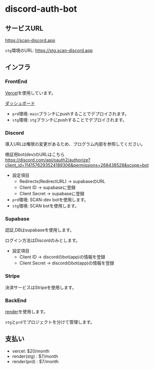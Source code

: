 # discord-auth-bot

## サービスURL

https://scan-discord.app

`stg`環境のURL: https://stg.scan-discord.app

## インフラ

### FrontEnd

[Vercel](https://vercel.com/)を使用しています。

[ダッシュボード](https://vercel.com/totsumaru/discord-auth-bot-fe/deployments)

- `prd`環境: `main`ブランチにpushすることでデプロイされます。
- `stg`環境: `stg`ブランチにpushすることでデプロイされます。

### Discord

導入URLは権限の変更があるため、プログラム内部を参照してください。

検証用bot(dev)のURLはこちら  
https://discord.com/api/oauth2/authorize?client_id=1141576293524189306&permissions=268438528&scope=bot

- 設定項目
    - Redirects(RedirectURL) -> supabaseのURL
    - Client ID -> supabaseに登録
    - Client Secret -> supabaseに登録
- `prd`環境: SCAN-dev botを使用します。
- `stg`環境: SCAN botを使用します。

### Supabase

認証,DBはsupabaseを使用します。

ログイン方法はDiscordのみとします。

- 設定項目
    - Client ID -> discordのbot(app)の情報を登録
    - Client Secret -> discordのbot(app)の情報を登録

### Stripe

決済サービスはStripeを使用します。

### BackEnd

[render](https://render.com/)を使用します。

`stg`と`prd`でプロジェクトを分けて管理します。

## 支払い

- vercel: $20/month
- render(stg) : $7/month
- render(prd) : $7/month
